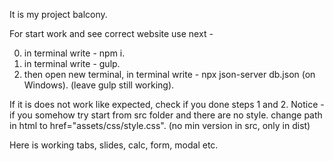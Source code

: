 It is my project balcony.

For start work and see correct website use next -

0. in terminal write - npm i.
1. in terminal write - gulp.
2. then open new terminal, in terminal write - npx json-server db.json (on Windows). (leave gulp still working).

If it is does not work like expected, check if you done steps 1 and 2.
Notice - if you somehow try start from src folder and there are no style. change path in html to href="assets/css/style.css". (no min version in src, only in dist)

Here is working tabs, slides, calc, form, modal etc.

